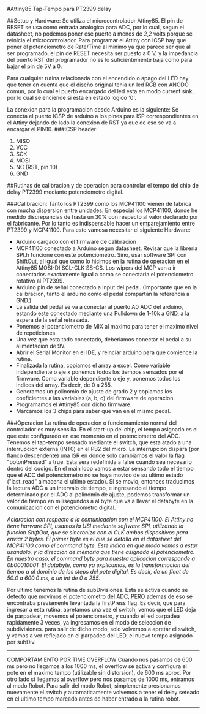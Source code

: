 #Attiny85 Tap-Tempo para PT2399 delay

##Setup y Hardware:
Se utiliza el microcontrolador Attiny85. 
El pin de RESET se usa como entrada analogica para ADC, por lo cual, segun el datasheet, no podemos poner ese puerto a menos de 2,2 volts porque se reinicia el microcontrolador. 
Para programar el Attiny con ICSP hay que poner el potenciometro de Rate/Time al minimo ya que parece ser que al ser programado, el pin de RESET necesita ser puesto a 0 V, y la impedancia del puerto RST del programador no es lo suficientemente baja como para bajar el pin de 5V a 0. 

Para cualquier rutina relacionada con el encendido o apago del LED hay que tener en cuenta que el diseño original tenia un led RGB con ANODO comun, por lo cual el puerto encargado del led esta en modo current sink, por lo cual se enciende si esta en estado logico '0'.

La conexion para la programacion desde Arduino es la siguiente:
Se conecta el puerto ICSP de arduino a los pines para ISP correspondientes en el Attiny dejando de lado la conexion de RST ya que de eso se va a encargar el PIN10. 
###ICSP header: 
1. MISO
2. VCC
3. SCK
4. MOSI
5. NC (RST, pin 10)
6. GND

##Rutinas de calibracion y de operacion para controlar el tempo del chip
de delay PT2399 mediante potenciometro digital.

###Calibracion:
Tanto los PT2399 como los MCP41100 vienen de fabrica con mucha dispersion entre unidades. 
En especial los MCP41100, donde  he medido discrepancias de hasta un 30% con respecto
al valor declarado por el fabricante.
Por lo tanto es indispensable hacer un emparejamiento entre PT2399 y MCP41100.
Para esto vamosa necesitar el siguiente Hardware:
- Arduino cargado con el firmware de calibracion
- MCP41100 conectado a Arduino segun datasheet. Revisar que la libreria SPI.h 
funcione con este potenciometro. Sino, usar software SPI con ShiftOut, al igual
que como lo hicimos en la rutina de operacion en el Attiny85
MOSI-DI SCL-CLK SS-CS. Los wipers del MCP van a ir conectados exactamente
igual a como se conectaria el potenciometro rotativo  al PT2399.
- Arduino pin de señal conectado a Input del pedal.
 (Importante que en la calibracion, tanto el arduino como el pedal compartan la referencia 
a GND.)  
- La salida del pedal se va a conectar al puerto A0 ADC del arduino, estando este
conectado mediante una Pulldown de 1-10k a GND, a la espera de la señal 
retrasada.
- Ponemos el potenciometro de MIX al maximo para tener el maximo nivel de repeticiones.
- Una vez que esta todo conectado, deberiamos conectar el pedal a su alimentacion
de 9V.
- Abrir el Serial Monitor en el IDE, y reinciar arduino para que comience la rutina. 
- Finalizada la rutina, copiamos el array a excel. Como variable independiente
o eje x ponemos todos los tiempos sensados por el firmware. Como variable dependiente 
o eje y, ponemos todos los indices del array. Es decir, de 0 a 255.
- Generamos un polinomio de ajuste de grado 2 y copiamos los coeficientes 
a las variables (a, b, c) del firmware de operacion. 
- Programamos el Attiny85 con dicho firmware.
- Marcamos los 3 chips para saber que van en el mismo pedal.

###Operacion
La rutina de operacion o funciomamiento normal del controlador es muy sensilla.
En el start-up del chip, el tempo asignado es el que este configurado en ese 
momento en el potenciometro del ADC.
Tenemos el tap-tempo sensado  mediante el switch, que esta atado a una interrupcion
externa (INT0) en el PB2 del micro. La interrupcion dispara (por flanco descendente) una ISR 
en donde solo cambiamos el valor la flag "botonPressed" a true. Esta sera redefinida 
a false cuando sea necesario dentro del codigo. 
En el main loop vamos a estar sensando todo el tiempo que el ADC del potenciometro
no se haya movido de su ultimo estado ("last_read" almacena el ultimo estado).
Si se movio, entonces traducimos la lectura ADC a un intervalo de tiempo, e ingresando
el tiempo determinado por el ADC al polinomio de ajuste, podemos transformar un valor
de tiempo en milisegundos a al byte que va a llevar el databyte en la comunicacion
con el potenciometro digital. 


*Aclaracion con respecto a la comunicacion con el MCP41100:
El Attiny no tiene harware SPI, usamos la USI mediante software SPI, utilizando 
la funcion ShiftOut, que se sincroniza con el CLK ambos dispositivos para
enviar 2 bytes. El primer byte es el que se detalla en el datasheet del MCP41100
como el command byte. Este indica en que modo vamos a estar usandolo, y la direccion
de memoria que tiene asignado el potenciometro. En nuestro caso, el command byte
para nuestra aplicacion corresponde a 0b00010001.
El databyte, como ya explicamos, es la transformacion del tiempo a al dominio
de los steps del pote digital. Es decir, de un float de 50.0 a 600.0 ms, a un int
de 0 a 255.*

Por ultimo tenemos la rutina de subDivisiones. Esta se activa cuando se detecto que
movimos el potenciometro del ADC, PERO ademas de eso se encontraba previamente 
levantada la firstPress flag. Es decir, que para ingresar a esta rutina, apretamos
una vez el switch, vemos que el LED deja de parpadear, movemos el potenciometro, y cuando
el led parpadea rapidamente 3 veces, ya ingresamos en el modo de seleccion de subdivisiones.
para salir de dicho modo, solo volvemos a apretar el switch, y vamos a ver reflejado en el
parpadeo del LED, el nuevo tempo asignado por subDiv. 
****************************************************************************************
COMPORTAMIENTO POR TIME OVERFLOW
Cuando nos pasamos de 600 ms pero no llegamos a los 1000 ms, el overflow se activa y configura el pote en el maximo tempo (utilizable sin distorsion), de 600 ms aprox. 
Por otro lado si llegamos al overflow pero nos pasamos de 1000 ms, entramos al modo Robot. 
Para salir del modo Robot, simplemente presionamos nuevamente el switch y automaticamente volvemos a tener el delay seteado en el ultimo tempo marcado antes de haber entrado a la rutina robot. 
****************************************************************************************
